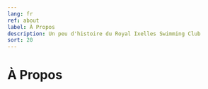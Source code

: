 ```yaml
---
lang: fr
ref: about
label: À Propos
description: Un peu d'histoire du Royal Ixelles Swimming Club
sort: 20
---
```


# À Propos
